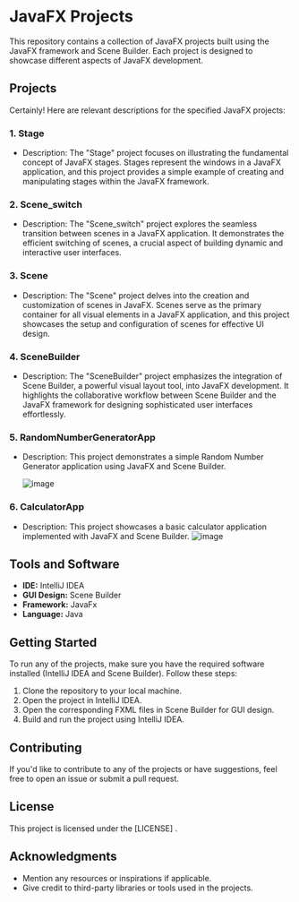 # JavaFX Projects

This repository contains a collection of JavaFX projects built using the JavaFX framework and Scene Builder. Each project is designed to showcase different aspects of JavaFX development.

## Projects

Certainly! Here are relevant descriptions for the specified JavaFX projects:

### 1. Stage
- Description: The "Stage" project focuses on illustrating the fundamental concept of JavaFX stages. Stages represent the windows in a JavaFX application, and this project provides a simple example of creating and manipulating stages within the JavaFX framework.

### 2. Scene_switch
- Description: The "Scene_switch" project explores the seamless transition between scenes in a JavaFX application. It demonstrates the efficient switching of scenes, a crucial aspect of building dynamic and interactive user interfaces.

### 3. Scene
- Description: The "Scene" project delves into the creation and customization of scenes in JavaFX. Scenes serve as the primary container for all visual elements in a JavaFX application, and this project showcases the setup and configuration of scenes for effective UI design.

### 4. SceneBuilder
- Description: The "SceneBuilder" project emphasizes the integration of Scene Builder, a powerful visual layout tool, into JavaFX development. It highlights the collaborative workflow between Scene Builder and the JavaFX framework for designing sophisticated user interfaces effortlessly.

### 5. RandomNumberGeneratorApp
- Description: This project demonstrates a simple Random Number Generator application using JavaFX and Scene Builder.
  
  ![image](https://github.com/pathuGIT/JavaFX/assets/92371888/afeaba23-357e-48fc-8564-07169b37aa35)


### 6. CalculatorApp
- Description: This project showcases a basic calculator application implemented with JavaFX and Scene Builder.
  ![image](https://github.com/pathuGIT/JavaFX/assets/92371888/962fdf17-c9c2-40c2-9ae7-cf98f74efa48)



## Tools and Software

- **IDE:** IntelliJ IDEA
- **GUI Design:** Scene Builder
- **Framework:** JavaFx
- **Language:** Java


## Getting Started

To run any of the projects, make sure you have the required software installed (IntelliJ IDEA and Scene Builder). Follow these steps:

1. Clone the repository to your local machine.
2. Open the project in IntelliJ IDEA.
3. Open the corresponding FXML files in Scene Builder for GUI design.
4. Build and run the project using IntelliJ IDEA.

## Contributing

If you'd like to contribute to any of the projects or have suggestions, feel free to open an issue or submit a pull request.

## License

This project is licensed under the [LICENSE] .

## Acknowledgments

- Mention any resources or inspirations if applicable.
- Give credit to third-party libraries or tools used in the projects.

